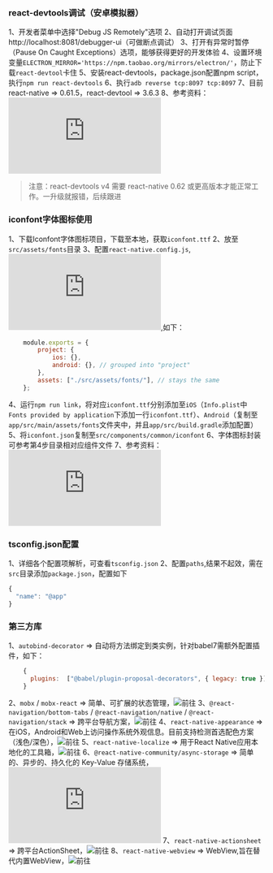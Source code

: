 ### react-devtools调试（安卓模拟器）
1、开发者菜单中选择"Debug JS Remotely"选项
2、自动打开调试页面 http://localhost:8081/debugger-ui（可做断点调试）
3、打开有异常时暂停（Pause On Caught Exceptions）选项，能够获得更好的开发体验
4、设置环境变量`ELECTRON_MIRROR='https://npm.taobao.org/mirrors/electron/'`，防止下载`react-devtool`卡住
5、安装react-devtools，package.json配置npm script，执行`npm run react-devtools`
6、执行`adb reverse tcp:8097 tcp:8097`
7、目前react-native => 0.61.5，react-devtool => 3.6.3
8、参考资料：![参考资料](https://reactnative.cn/docs/debugging.html)

> 注意：react-devtools v4 需要 react-native 0.62 或更高版本才能正常工作。一升级就报错，后续跟进

### iconfont字体图标使用
1、下载Iconfont字体图标项目，下载至本地，获取`iconfont.ttf`
2、放至`src/assets/fonts`目录
3、配置`react-native.config.js`,![参考资料](https://github.com/react-native-community/cli/blob/master/docs/configuration.md),如下：
```javascript
    module.exports = {
        project: {
            ios: {},
            android: {}, // grouped into "project"
        },
        assets: ["./src/assets/fonts/"], // stays the same
    };
```
4、运行`npm run link`，将对应`iconfont.ttf`分别添加至`iOS`（`Info.plist`中`Fonts provided by application`下添加一行`iconfont.ttf`）、`Android`（复制至`app/src/main/assets/fonts`文件夹中，并且`app/src/build.gradle`添加配置）
5、将`iconfont.json`复制至`src/components/common/iconfont`
6、字体图标封装可参考第4步目录相对应组件文件
7、参考资料：![参考资料](https://reactnative.cn/docs/debugging.html)


### tsconfig.json配置
1、详细各个配置项解析，可查看`tsconfig.json`
2、配置`paths`,结果不起效，需在`src`目录添加`package.json`，配置如下
```javascript
{
  "name": "@app"
}
```

### 第三方库
1、`autobind-decorator` => 自动将方法绑定到类实例，针对babel7需额外配置插件，如下：
```javascript
    {
      plugins:  ["@babel/plugin-proposal-decorators", { legacy: true }]
    }
```
2、`mobx` / `mobx-react` => 简单、可扩展的状态管理，![前往](https://cn.mobx.js.org/)
3、`@react-navigation/bottom-tabs` / `@react-navigation/native` / `@react-navigation/stack` => 跨平台导航方案，![前往](https://reactnavigation.org/)
4、`react-native-appearance` => 在iOS，Android和Web上访问操作系统外观信息。目前支持检测首选配色方案（浅色/深色），![前往](https://github.com/expo/react-native-appearance)
5、`react-native-localize` => 用于React Native应用本地化的工具箱，![前往](https://github.com/zoontek/react-native-localize)
6、`@react-native-community/async-storage` => 简单的、异步的、持久化的 Key-Value 存储系统，![前往](https://reactnative.cn/docs/next/asyncstorage.html)
7、`react-native-actionsheet` => 跨平台ActionSheet，![前往](https://github.com/beefe/react-native-actionsheet)
8、`react-native-webview` => WebView,旨在替代内置WebView，![前往](https://github.com/react-native-webview/react-native-webview)